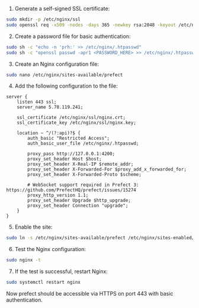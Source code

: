 1. Generate a self-signed SSL certificate:

```bash
sudo mkdir -p /etc/nginx/ssl
sudo openssl req -x509 -nodes -days 365 -newkey rsa:2048 -keyout /etc/nginx/ssl/nginx.key -out /etc/nginx/ssl/nginx.crt
```

2. Create a password file for basic authentication:

```bash
sudo sh -c "echo -n 'prh:' >> /etc/nginx/.htpasswd"
sudo sh -c "openssl passwd -apr1 <PASSWORD_HERE> >> /etc/nginx/.htpasswd"
```

3. Create an Nginx configuration file:

```bash
sudo nano /etc/nginx/sites-available/prefect
```

4. Add the following configuration to the file:

```nginx
server {
    listen 443 ssl;
    server_name 5.78.119.241;

    ssl_certificate /etc/nginx/ssl/nginx.crt;
    ssl_certificate_key /etc/nginx/ssl/nginx.key;

    location ~ ^/(?:api)?$ {
        auth_basic "Restricted Access";
        auth_basic_user_file /etc/nginx/.htpasswd;

        proxy_pass http://127.0.0.1:4200;
        proxy_set_header Host $host;
        proxy_set_header X-Real-IP $remote_addr;
        proxy_set_header X-Forwarded-For $proxy_add_x_forwarded_for;
        proxy_set_header X-Forwarded-Proto $scheme;
        
        # WebSocket support required in Prefect 3: https://github.com/PrefectHQ/prefect/issues/15274
        proxy_http_version 1.1;
        proxy_set_header Upgrade $http_upgrade;
        proxy_set_header Connection "upgrade";
    }
}
```

5. Enable the site:

```bash
sudo ln -s /etc/nginx/sites-available/prefect /etc/nginx/sites-enabled/
```

6. Test the Nginx configuration:

```bash
sudo nginx -t
```

7. If the test is successful, restart Nginx:

```bash
sudo systemctl restart nginx
```

Now prefect should be accessible via HTTPS on port 443 with basic authentication.